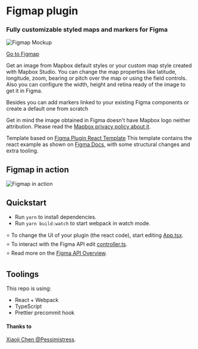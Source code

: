 # Figmap plugin
### Fully customizable styled maps and markers for Figma
![Figmap Mockup](https://github.com/ergum/figmap/blob/master/src/app/assets/Figmap-cover.jpg?raw=true) 

[Go to Figmap](https://www.figma.com/community/plugin/937760472566581732/Figmap)

Get an image from Mapbox default styles or your custom map style created with Mapbox Studio. You can change the map properties like latitude, longitude, zoom, bearing or pitch over the map or using the field controls. Also you can configure the width, height and retina ready of the image to get it in Figma.

Besides you can add markers linked to your existing Figma components or create a default one from scratch

Get in mind the image obtained in Figma doesn't have Mapbox logo neither attribution. Please read the [Mapbox privacy policy about it](https://docs.mapbox.com/help/how-mapbox-works/attribution/#static--print).

Template based on [Figma Plugin React Template](https://github.com/nirsky/figma-plugin-react-template) This template contains the react example as shown on [Figma Docs](https://www.figma.com/plugin-docs/intro/), with some structural changes and extra tooling.

## Figmap in action
![Figmap in action](https://github.com/ergum/figmap/blob/master/src/app/assets/FigmapInAction.gif?raw=true) 
## Quickstart
* Run `yarn` to install dependencies.
* Run `yarn build:watch` to start webpack in watch mode.

⭐ To change the UI of your plugin (the react code), start editing [App.tsx](./src/app/components/App.tsx).  
⭐ To interact with the Figma API edit [controller.ts](./src/plugin/controller.ts).  
⭐ Read more on the [Figma API Overview](https://www.figma.com/plugin-docs/api/api-overview/).

## Toolings
This repo is using:
* React + Webpack
* TypeScript
* Prettier precommit hook
#### Thanks to 

[Xiaoji Chen @Pessimistress](https://github.com/Pessimistress).
